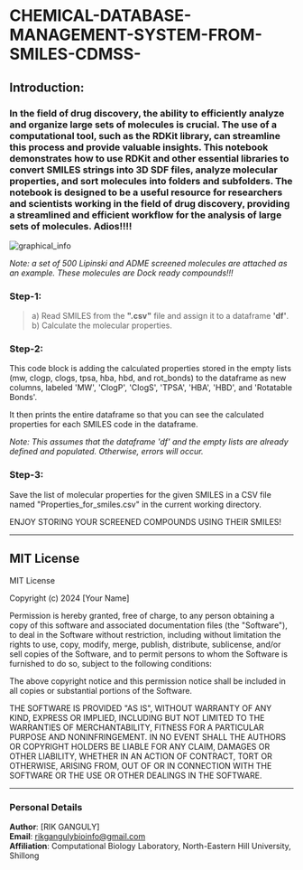 # CHEMICAL-DATABASE-MANAGEMENT-SYSTEM-FROM-SMILES-CDMSS-

## Introduction:
### In the field of drug discovery, the ability to efficiently analyze and organize large sets of molecules is crucial. The use of a computational tool, such as the RDKit library, can streamline this process and provide valuable insights. This notebook demonstrates how to use RDKit and other essential libraries to convert SMILES strings into 3D SDF files, analyze molecular properties, and sort molecules into folders and subfolders. The notebook is designed to be a useful resource for researchers and scientists working in the field of drug discovery, providing a streamlined and efficient workflow for the analysis of large sets of molecules. Adios!!!!

![graphical_info](https://user-images.githubusercontent.com/45164491/213921484-d7221dff-fe04-40e4-be98-e4110a2c2b96.jpg)

*Note: a set of 500 Lipinski and ADME screened molecules are attached as an example. These molecules are Dock ready compounds!!!*

### Step-1:
> a) Read SMILES from the **".csv"** file and assign it to a dataframe **'df'**.  
> b) Calculate the molecular properties.

### Step-2:
This code block is adding the calculated properties stored in the empty lists (mw, clogp, clogs, tpsa, hba, hbd, and rot_bonds) to the dataframe as new columns, labeled 'MW', 'ClogP', 'ClogS', 'TPSA', 'HBA', 'HBD', and 'Rotatable Bonds'.

It then prints the entire dataframe so that you can see the calculated properties for each SMILES code in the dataframe.

*Note: This assumes that the dataframe 'df' and the empty lists are already defined and populated. Otherwise, errors will occur.*

### Step-3:
Save the list of molecular properties for the given SMILES in a CSV file named "Properties_for_smiles.csv" in the current working directory.

ENJOY STORING YOUR SCREENED COMPOUNDS USING THEIR SMILES!

---

## MIT License

MIT License

Copyright (c) 2024 [Your Name]

Permission is hereby granted, free of charge, to any person obtaining a copy of this software and associated documentation files (the "Software"), to deal in the Software without restriction, including without limitation the rights to use, copy, modify, merge, publish, distribute, sublicense, and/or sell copies of the Software, and to permit persons to whom the Software is furnished to do so, subject to the following conditions:

The above copyright notice and this permission notice shall be included in all copies or substantial portions of the Software.

THE SOFTWARE IS PROVIDED "AS IS", WITHOUT WARRANTY OF ANY KIND, EXPRESS OR IMPLIED, INCLUDING BUT NOT LIMITED TO THE WARRANTIES OF MERCHANTABILITY, FITNESS FOR A PARTICULAR PURPOSE AND NONINFRINGEMENT. IN NO EVENT SHALL THE AUTHORS OR COPYRIGHT HOLDERS BE LIABLE FOR ANY CLAIM, DAMAGES OR OTHER LIABILITY, WHETHER IN AN ACTION OF CONTRACT, TORT OR OTHERWISE, ARISING FROM, OUT OF OR IN CONNECTION WITH THE SOFTWARE OR THE USE OR OTHER DEALINGS IN THE SOFTWARE.

---

### Personal Details

**Author**: [RIK GANGULY]  
**Email**: rikgangulybioinfo@gmail.com  
**Affiliation**: Computational Biology Laboratory, North-Eastern Hill University, Shillong
